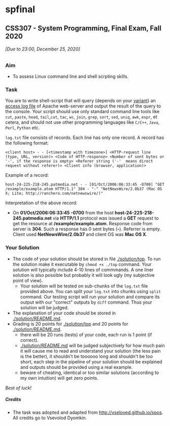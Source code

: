 # spfinal
## CSS307 - System Programming, Final Exam, Fall 2020
###### \[Due to 23:00, December 25, 2020\]

### Aim
- To assess Linux command line and shell scrpting skills.

### Task

You are to write shell-script that will query (depends on your [variant](./variants)) an [access log file](http://vseloved.github.io/spos/log.txt.zip) of Apache web-server
and output the result of the query to the console. Your script should use only standard command line tools like `cut`, `paste`, `head`, `tail`,`cat`, `tac`, `wc`, `join`, `grep`, `sort`, `sed`, `uniq`, `awk`, `expr`, et cetera, and should not use other programming languages like `C/C++`, `Java`, `Perl`, `Python` etc.

`log.txt` file consists of records. Each line has only one record. A record has the following format:

```
<client host> - - [<timestamp with timezone>] <HTTP-request line (type, URL, version)> <Code of HTTP-response> <Number of sent bytes or '-', if the response is empty> <Referer string ('-'  means direct request without referer)> <Client info (browser, application)>
```

Example of a record:
```
host-24-225-218-245.patmedia.net - - [01/Oct/2006:06:33:45 -0700] "GET /example/example.atom HTTP/1.1" 304 - "-" "NetNewsWire/2.0b37 (Mac OS X; Lite; http://ranchero.com/netnewswire/)"
```
Interpretation of the above record:
* On **01/Oct/2006:06:33:45 -0700** from the host **host-24-225-218-245.patmedia.net** via **HTTP/1.1** protocol
was issued a **GET** request to get the resource at **/example/example.atom**. Response code from server is **304**. Such a response has 0 sent bytes (**-**). Referrer is empty. Client used **NetNewsWire/2.0b37** and client OS was **Mac OS X**.

### Your Solution

* The code of your solution should be stored in file [./solution/top](./solution/top). To run the solution make it executable by `chmod +x ./top` command. Your solution will typically include 4-10 lines of commmands. A one liner solution is also possible but probably it will look ugly (my subjective point of view).
  - Your solution will be tested on sub-chunks of the `log.txt` file provided above. You can split your `log.txt` into chunks using `split` command. Our testing script will run your solution and compare its output with our "correct" outputs by `diff` command. Thus your solution will be judged.
* The explanation of your code should be stored in [./solution/README.md](./solution/README.md).
* Grading is 20 points for [./solution/top](./solution/top) and 20 points for [./solution/README.md](./solution/README.md).
  - there will be 20 runs (tests) of your code, each run is 1 point (if correct).
  - [./solution/README.md](./solution/README.md) will be judged subjectively for how much pain it will cause me to read and understand your solution (the less pain is the better), it shouldn't be toooooo long and shouldn't be too short, each step in the pipeline of your solution should be explained and outputs should be provided using a real  example.
  - beware of cheating, identical or too similar solutions (according to my own intuition) will get zero points.


_Best of luck!_

##### Credits
* The task was adopted and adapted from http://vseloved.github.io/spos. All credits go to Vsevolod Dyomkin.
